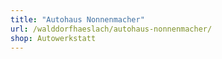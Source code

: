 ```yaml
---
title: "Autohaus Nonnenmacher"
url: /walddorfhaeslach/autohaus-nonnenmacher/
shop: Autowerkstatt
---
```

